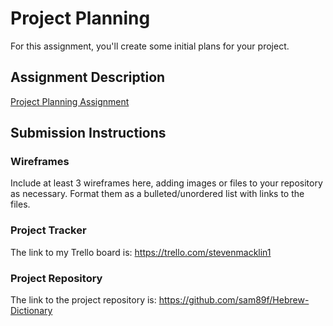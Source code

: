 # Project Planning
For this assignment, you'll create some initial plans for your project.

## Assignment Description
[Project Planning Assignment](https://education.launchcode.org/liftoff/modules/assignments/project-planning)

## Submission Instructions

### Wireframes

Include at least 3 wireframes here, adding images or files to your repository as necessary. Format them as a bulleted/unordered list with links to the files.

### Project Tracker

The link to my Trello board is: https://trello.com/stevenmacklin1

### Project Repository

The link to the project repository is: https://github.com/sam89f/Hebrew-Dictionary
